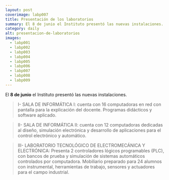 ```yaml
---
layout: post
coverimage: labp007
title: Presentación de los laboratorios
summary: El 8 de junio el Instituto presentó las nuevas instalaciones.
category: daily
alt: presentacion-de-laboratorios
images:
  - labp001
  - labp002
  - labp003
  - labp004
  - labp005
  - labp006
  - labp007
  - labp008
  - labp009
---
```

El **8 de junio** el Instituto presentó las nuevas instalaciones.

>I- SALA DE INFORMÁTICA I: cuenta con 16 computadoras en red con pantalla para la explicación del docente. Programas didácticos y software aplicado.

>II- SALA DE INFORMÁTICA II: cuenta con 12 computadoras dedicadas al diseño, simulación electrónica y desarrollo de aplicaciones para el control electrónico y automático.

>III- LABORATORIO TECNOLÓGICO DE ELECTROMECÁNICA Y ELECTRÓNICA: Presenta 2 controladores lógicos programables (PLC), con bancos de prueba y simulación de sistemas automáticos controlados por computadora. Mobiliario preparado para 24 alumnos con instrumental, herramientas de trabajo, sensores y actuadores para el campo industrial.
